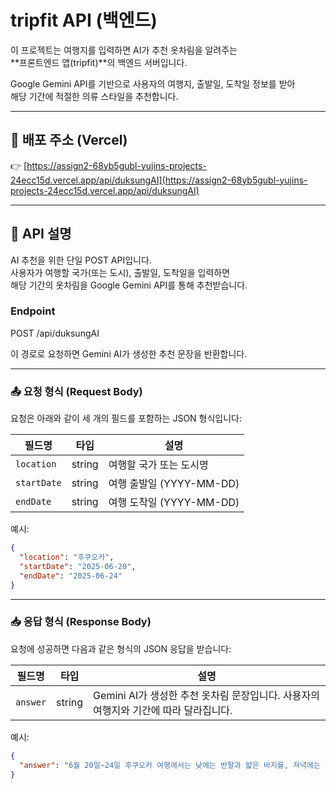 # tripfit API (백엔드)

이 프로젝트는 여행지를 입력하면 AI가 추천 옷차림을 알려주는  
**프론트엔드 앱(tripfit)**의 백엔드 서버입니다.

Google Gemini API를 기반으로 사용자의 여행지, 출발일, 도착일 정보를 받아  
해당 기간에 적절한 의류 스타일을 추천합니다.

---

## 🔗 배포 주소 (Vercel)

👉 [https://assign2-68yb5gubl-yujins-projects-24ecc15d.vercel.app/api/duksungAI](https://assign2-68yb5gubl-yujins-projects-24ecc15d.vercel.app/api/duksungAI)

---

## 📮 API 설명

AI 추천을 위한 단일 POST API입니다.  
사용자가 여행할 국가(또는 도시), 출발일, 도착일을 입력하면  
해당 기간의 옷차림을 Google Gemini API를 통해 추천받습니다.

### Endpoint
POST /api/duksungAI

이 경로로 요청하면 Gemini AI가 생성한 추천 문장을 반환합니다.

---

### 📤 요청 형식 (Request Body)

요청은 아래와 같이 세 개의 필드를 포함하는 JSON 형식입니다:

| 필드명     | 타입   | 설명                        |
|------------|--------|-----------------------------|
| `location` | string | 여행할 국가 또는 도시명     |
| `startDate`| string | 여행 출발일 (YYYY-MM-DD)    |
| `endDate`  | string | 여행 도착일 (YYYY-MM-DD)    |

예시:

```json
{
  "location": "후쿠오카",
  "startDate": "2025-06-20",
  "endDate": "2025-06-24"
}
```

---

### 📥 응답 형식 (Response Body)

요청에 성공하면 다음과 같은 형식의 JSON 응답을 받습니다:

| 필드명 | 타입   | 설명 |
|--------|--------|------|
| `answer` | string | Gemini AI가 생성한 추천 옷차림 문장입니다. 사용자의 여행지와 기간에 따라 달라집니다. |

예시:

```json
{
  "answer": "6월 20일~24일 후쿠오카 여행에서는 낮에는 반팔과 얇은 바지를, 저녁에는 가벼운 겉옷을 챙기세요."
}
```